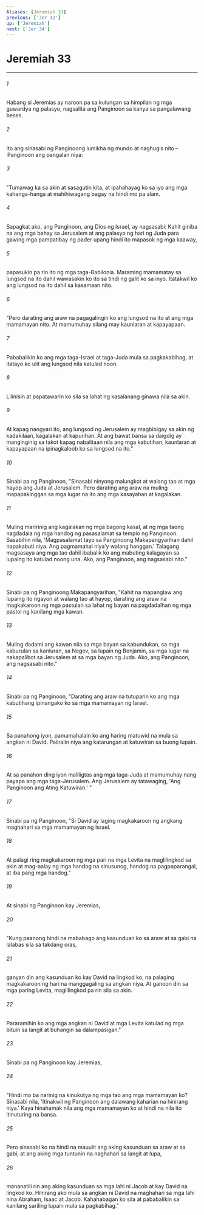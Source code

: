 ```yaml
---
Aliases: [Jeremiah 33]
previous: ['Jer 32']
up: ['Jeremiah']
next: ['Jer 34']
---
```

# Jeremiah 33

***


###### 1 


Habang si Jeremias ay naroon pa sa kulungan sa himpilan ng mga guwardya ng palasyo, nagsalita ang Panginoon sa kanya sa pangalawang beses. 


###### 2 


Ito ang sinasabi ng Panginoong lumikha ng mundo at naghugis nito – Panginoon ang pangalan niya: 


###### 3 


"Tumawag ka sa akin at sasagutin kita, at ipahahayag ko sa iyo ang mga kahanga-hanga at mahihiwagang bagay na hindi mo pa alam. 


###### 4 


Sapagkat ako, ang Panginoon, ang Dios ng Israel, ay nagsasabi: Kahit giniba na ang mga bahay sa Jerusalem at ang palasyo ng hari ng Juda para gawing mga pampatibay ng pader upang hindi ito mapasok ng mga kaaway, 


###### 5 


papasukin pa rin ito ng mga taga-Babilonia. Maraming mamamatay sa lungsod na ito dahil wawasakin ko ito sa tindi ng galit ko sa inyo. Itatakwil ko ang lungsod na ito dahil sa kasamaan nito. 


###### 6 


"Pero darating ang araw na pagagalingin ko ang lungsod na ito at ang mga mamamayan nito. At mamumuhay silang may kaunlaran at kapayapaan. 


###### 7 


Pababalikin ko ang mga taga-Israel at taga-Juda mula sa pagkakabihag, at itatayo ko ulit ang lungsod nila katulad noon. 


###### 8 


Lilinisin at papatawarin ko sila sa lahat ng kasalanang ginawa nila sa akin. 


###### 9 


At kapag nangyari ito, ang lungsod ng Jerusalem ay magbibigay sa akin ng kadakilaan, kagalakan at kapurihan. At ang bawat bansa sa daigdig ay manginginig sa takot kapag nabalitaan nila ang mga kabutihan, kaunlaran at kapayapaan na ipinagkaloob ko sa lungsod na ito." 


###### 10 


Sinabi pa ng Panginoon, "Sinasabi ninyong malungkot at walang tao at mga hayop ang Juda at Jerusalem. Pero darating ang araw na muling mapapakinggan sa mga lugar na ito ang mga kasayahan at kagalakan. 


###### 11 


Muling maririnig ang kagalakan ng mga bagong kasal, at ng mga taong nagdadala ng mga handog ng pasasalamat sa templo ng Panginoon. Sasabihin nila, 'Magpasalamat tayo sa Panginoong Makapangyarihan dahil napakabuti niya. Ang pagmamahal niyaʼy walang hanggan.' Talagang magsasaya ang mga tao dahil ibabalik ko ang mabuting kalagayan sa lupaing ito katulad noong una. Ako, ang Panginoon, ang nagsasabi nito." 


###### 12 


Sinabi pa ng Panginoong Makapangyarihan, "Kahit na mapanglaw ang lupaing ito ngayon at walang tao at hayop, darating ang araw na magkakaroon ng mga pastulan sa lahat ng bayan na pagdadalhan ng mga pastol ng kanilang mga kawan. 


###### 13 


Muling dadami ang kawan nila sa mga bayan sa kabundukan, sa mga kaburulan sa kanluran, sa Negev, sa lupain ng Benjamin, sa mga lugar na nakapalibot sa Jerusalem at sa mga bayan ng Juda. Ako, ang Panginoon, ang nagsasabi nito." 


###### 14 


Sinabi pa ng Panginoon, "Darating ang araw na tutuparin ko ang mga kabutihang ipinangako ko sa mga mamamayan ng Israel. 


###### 15 


Sa panahong iyon, pamamahalain ko ang haring matuwid na mula sa angkan ni David. Paiiralin niya ang katarungan at katuwiran sa buong lupain. 


###### 16 


At sa panahon ding iyon maliligtas ang mga taga-Juda at mamumuhay nang payapa ang mga taga-Jerusalem. Ang Jerusalem ay tatawaging, 'Ang Panginoon ang Ating Katuwiran.' " 


###### 17 


Sinabi pa ng Panginoon, "Si David ay laging magkakaroon ng angkang maghahari sa mga mamamayan ng Israel. 


###### 18 


At palagi ring magkakaroon ng mga pari na mga Levita na maglilingkod sa akin at mag-aalay ng mga handog na sinusunog, handog na pagpaparangal, at iba pang mga handog." 


###### 19 


At sinabi ng Panginoon kay Jeremias, 


###### 20 


"Kung paanong hindi na mababago ang kasunduan ko sa araw at sa gabi na lalabas sila sa takdang oras, 


###### 21 


ganyan din ang kasunduan ko kay David na lingkod ko, na palaging magkakaroon ng hari na manggagaling sa angkan niya. At ganoon din sa mga paring Levita, maglilingkod pa rin sila sa akin. 


###### 22 


Pararamihin ko ang mga angkan ni David at mga Levita katulad ng mga bituin sa langit at buhangin sa dalampasigan." 


###### 23 


Sinabi pa ng Panginoon kay Jeremias, 


###### 24 


"Hindi mo ba narinig na kinukutya ng mga tao ang mga mamamayan ko? Sinasabi nila, 'Itinakwil ng Panginoon ang dalawang kaharian na hinirang niya.' Kaya hinahamak nila ang mga mamamayan ko at hindi na nila ito itinuturing na bansa. 


###### 25 


Pero sinasabi ko na hindi na mauulit ang aking kasunduan sa araw at sa gabi, at ang aking mga tuntunin na naghahari sa langit at lupa, 


###### 26 


mananatili rin ang aking kasunduan sa mga lahi ni Jacob at kay David na lingkod ko. Hihirang ako mula sa angkan ni David na maghahari sa mga lahi nina Abraham, Isaac at Jacob. Kahahabagan ko sila at pababalikin sa kanilang sariling lupain mula sa pagkabihag."
